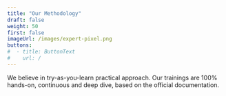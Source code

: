 ```yaml
---
title: "Our Methodology"
draft: false
weight: 50
first: false
imageUrl: /images/expert-pixel.png
buttons:
#  - title: ButtonText
#    url: /
---
```

We believe in try-as-you-learn practical approach. Our trainings are 100% hands-on, continuous and deep dive, based on the official documentation.
